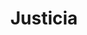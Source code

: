 ---
title: Justicia
date: 
draft: false

# descripcion
description : Justicia

materials: Plata 925

color: Plateado

dimensions: 2cm x 2,8cm

code: 02-14-0206

type: "Dijes"

categories: []

price: $6.450,00

price_eftvo: $5.480,00

# Images
# first image will be shown in the product page
images:
  # - image: "images/path_to_image"
  # La ubicacion de las imagenes es imagenes/Dijes/Dijes.Plata/02-14-0206-justicia
  - image: "./images/dijes/plata/02-14-0206-justicia.JPG"
---